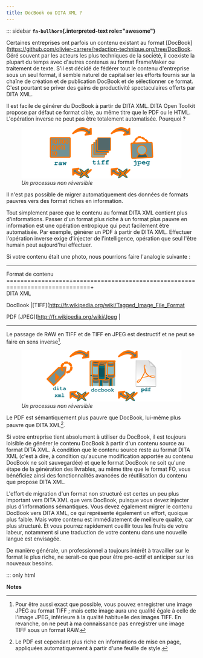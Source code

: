 ```yaml
---
title: DocBook ou DITA XML ?
---
```


::: sidebar
**`fa-bullhorn`{.interpreted-text role="awesome"}**

Certaines entreprises ont parfois un contenu existant au format
\[DocBook\](<https://github.com/olivier-carrere/redaction-technique.org/tree/DocBook>.
Géré souvent par les acteurs les plus techniques de la société, il
coexiste la plupart du temps avec d\'autres contenus au format
FrameMaker ou traitement de texte. S\'il est décidé de fédérer tout le
contenu d\'entreprise sous un seul format, il semble naturel de
capitaliser les efforts fournis sur la chaîne de création et de
publication DocBook et de sélectionner ce format. C\'est pourtant se
priver des gains de productivité spectaculaires offerts par DITA XML.


Il est facile de générer du DocBook à partir de DITA XML. DITA Open
Toolkit propose par défaut ce format cible, au même titre que le PDF ou
le HTML. L\'opération inverse ne peut pas être totalement automatisée.
Pourquoi ?

<figure>
<img src="graphics/entropie.svg" alt="graphics/entropie.svg" />
<figcaption><em>Un processus non réversible</em></figcaption>
</figure>

Il n\'est pas possible de migrer automatiquement des données de formats
pauvres vers des format riches en information.

Tout simplement parce que le contenu au format DITA XML contient plus
d\'informations. Passer d\'un format plus riche à un format plus pauvre
en information est une opération entropique qui peut facilement être
automatisée. Par exemple, générer un PDF à partir de DITA XML. Effectuer
l\'opération inverse exige d\'injecter de l\'intelligence, opération que
seul l\'être humain peut aujourd\'hui effectuer.

Si votre contenu était une photo, nous pourrions faire l\'analogie
suivante :

  --------------------------------------------------------------------------------- -------------------------------------------------------------
  Format de contenu                                                                 
  ==================+===========================================================+   
  DITA XML                                                                          

  DocBook \|\[TIFF\](<http://fr.wikipedia.org/wiki/Tagged_Image_File_Format>        

  PDF                                                                               \[JPEG\](<http://fr.wikipedia.org/wiki/Jpeg> \|
  --------------------------------------------------------------------------------- -------------------------------------------------------------

Le passage de RAW en TIFF et de TIFF en JPEG est destructif et ne peut
se faire en sens inverse[^1].

<figure>
<img src="graphics/entropie-dita-docbook.svg"
alt="graphics/entropie-dita-docbook.svg" />
<figcaption><em>Un processus non réversible</em></figcaption>
</figure>

Le PDF est sémantiquement plus pauvre que DocBook, lui-même plus pauvre
que DITA XML[^2].

Si votre entreprise tient absolument à utiliser du DocBook, il est
toujours loisible de générer le contenu DocBook à partir d\'un contenu
source au format DITA XML. À condition que le contenu source reste au
format DITA XML (c\'est à dire, à condition qu\'aucune modification
apportée au contenu DocBook ne soit sauvegardée) et que le format
DocBook ne soit qu\'une étape de la génération des livrables, au même
titre que le format FO, vous bénéficiez ainsi des fonctionnalités
avancées de réutilisation du contenu que propose DITA XML.

L\'effort de migration d\'un format non structuré est certes un peu plus
important vers DITA XML que vers DocBook, puisque vous devez injecter
plus d\'informations sémantiques. Vous devez également migrer le contenu
DocBook vers DITA XML, ce qui représente également un effort, quoique
plus faible. Mais votre contenu est immédiatement de meilleure qualité,
car plus structuré. Et vous pourrez rapidement cueillir tous les fruits
de votre labeur, notamment si une traduction de votre contenu dans une
nouvelle langue est envisagée.

De manière générale, un professionnel a toujours intérêt à travailler
sur le format le plus riche, ne serait-ce que pour être pro-actif et
anticiper sur les nouveaux besoins.

::: only
html

**Notes**


[^1]: Pour être aussi exact que possible, vous pouvez enregistrer une
    image JPEG au format TIFF ; mais cette image aura une qualité égale
    à celle de l\'image JPEG, inférieure à la qualité habituelle des
    images TIFF. En revanche, on ne peut à ma connaissance pas
    enregistrer une image TIFF sous un format RAW.

[^2]: Le PDF est cependant plus riche en informations de mise en page,
    appliquées automatiquement à partir d\'une feuille de style.
